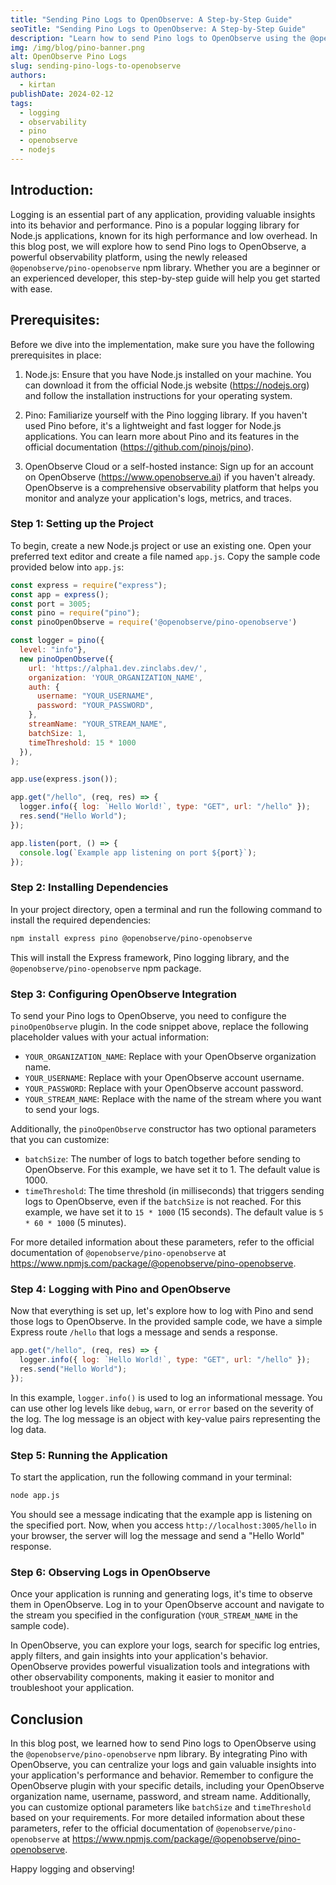 ```yaml
---
title: "Sending Pino Logs to OpenObserve: A Step-by-Step Guide"
seoTitle: "Sending Pino Logs to OpenObserve: A Step-by-Step Guide"
description: "Learn how to send Pino logs to OpenObserve using the @openobserve/pino-openobserve npm library. This comprehensive guide provides step-by-step instructions, including setting up the project, configuring OpenObserve integration, and observing logs in OpenObserve."
img: /img/blog/pino-banner.png
alt: OpenObserve Pino Logs
slug: sending-pino-logs-to-openobserve
authors:
  - kirtan
publishDate: 2024-02-12
tags:
  - logging
  - observability
  - pino
  - openobserve
  - nodejs
---
```



## Introduction:

Logging is an essential part of any application, providing valuable insights into its behavior and performance. Pino is a popular logging library for Node.js applications, known for its high performance and low overhead. In this blog post, we will explore how to send Pino logs to OpenObserve, a powerful observability platform, using the newly released `@openobserve/pino-openobserve` npm library. Whether you are a beginner or an experienced developer, this step-by-step guide will help you get started with ease.

## Prerequisites:

Before we dive into the implementation, make sure you have the following prerequisites in place:

1. Node.js: Ensure that you have Node.js installed on your machine. You can download it from the official Node.js website (https://nodejs.org) and follow the installation instructions for your operating system.

2. Pino: Familiarize yourself with the Pino logging library. If you haven't used Pino before, it's a lightweight and fast logger for Node.js applications. You can learn more about Pino and its features in the official documentation (https://github.com/pinojs/pino).

3. OpenObserve Cloud or a self-hosted instance: Sign up for an account on OpenObserve (https://www.openobserve.ai) if you haven't already. OpenObserve is a comprehensive observability platform that helps you monitor and analyze your application's logs, metrics, and traces.

### Step 1: Setting up the Project
To begin, create a new Node.js project or use an existing one. Open your preferred text editor and create a file named `app.js`. Copy the sample code provided below into `app.js`:

```javascript
const express = require("express");
const app = express();
const port = 3005;
const pino = require("pino");
const pinoOpenObserve = require('@openobserve/pino-openobserve')

const logger = pino({
  level: "info"},
  new pinoOpenObserve({
    url: 'https://alpha1.dev.zinclabs.dev/',
    organization: 'YOUR_ORGANIZATION_NAME',
    auth: {
      username: "YOUR_USERNAME",
      password: "YOUR_PASSWORD",
    },
    streamName: "YOUR_STREAM_NAME",
    batchSize: 1,
    timeThreshold: 15 * 1000
  }),
);

app.use(express.json());

app.get("/hello", (req, res) => {
  logger.info({ log: `Hello World!`, type: "GET", url: "/hello" });
  res.send("Hello World");
});

app.listen(port, () => {
  console.log(`Example app listening on port ${port}`);
});
```

### Step 2: Installing Dependencies
In your project directory, open a terminal and run the following command to install the required dependencies:

```bash
npm install express pino @openobserve/pino-openobserve
```

This will install the Express framework, Pino logging library, and the `@openobserve/pino-openobserve` npm package.

### Step 3: Configuring OpenObserve Integration
To send your Pino logs to OpenObserve, you need to configure the `pinoOpenObserve` plugin. In the code snippet above, replace the following placeholder values with your actual information:

- `YOUR_ORGANIZATION_NAME`: Replace with your OpenObserve organization name.
- `YOUR_USERNAME`: Replace with your OpenObserve account username.
- `YOUR_PASSWORD`: Replace with your OpenObserve account password.
- `YOUR_STREAM_NAME`: Replace with the name of the stream where you want to send your logs.

Additionally, the `pinoOpenObserve` constructor has two optional parameters that you can customize:

- `batchSize`: The number of logs to batch together before sending to OpenObserve. For this example, we have set it to 1. The default value is 1000.
- `timeThreshold`: The time threshold (in milliseconds) that triggers sending logs to OpenObserve, even if the `batchSize` is not reached. For this example, we have set it to `15 * 1000` (15 seconds). The default value is `5 * 60 * 1000` (5 minutes).

For more detailed information about these parameters, refer to the official documentation of `@openobserve/pino-openobserve` at https://www.npmjs.com/package/@openobserve/pino-openobserve.

### Step 4: Logging with Pino and OpenObserve
Now that everything is set up, let's explore how to log with Pino and send those logs to OpenObserve. In the provided sample code, we have a simple Express route `/hello` that logs a message and sends a response.

```javascript
app.get("/hello", (req, res) => {
  logger.info({ log: `Hello World!`, type: "GET", url: "/hello" });
  res.send("Hello World");
});
```

In this example, `logger.info()` is used to log an informational message. You can use other log levels like `debug`, `warn`, or `error` based on the severity of the log. The log message is an object with key-value pairs representing the log data.

### Step 5: Running the Application
To start the application, run the following command in your terminal:

```bash
node app.js
```

You should see a message indicating that the example app is listening on the specified port. Now, when you access `http://localhost:3005/hello` in your browser, the server will log the message and send a "Hello World" response.

### Step 6: Observing Logs in OpenObserve
Once your application is running and generating logs, it's time to observe them in OpenObserve. Log in to your OpenObserve account and navigate to the stream you specified in the configuration (`YOUR_STREAM_NAME` in the sample code).

In OpenObserve, you can explore your logs, search for specific log entries, apply filters, and gain insights into your application's behavior. OpenObserve provides powerful visualization tools and integrations with other observability components, making it easier to monitor and troubleshoot your application.

## Conclusion
In this blog post, we learned how to send Pino logs to OpenObserve using the `@openobserve/pino-openobserve` npm library. By integrating Pino with OpenObserve, you can centralize your logs and gain valuable insights into your application's performance and behavior. Remember to configure the OpenObserve plugin with your specific details, including your OpenObserve organization name, username, password, and stream name. Additionally, you can customize optional parameters like `batchSize` and `timeThreshold` based on your requirements. For more detailed information about these parameters, refer to the official documentation of `@openobserve/pino-openobserve` at https://www.npmjs.com/package/@openobserve/pino-openobserve.

Happy logging and observing!